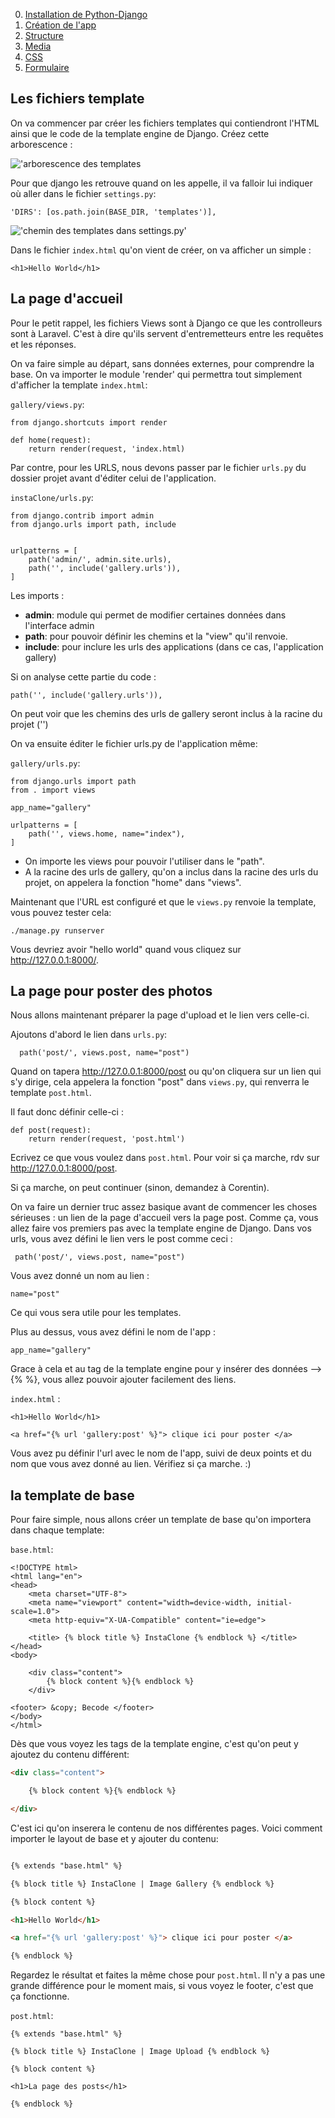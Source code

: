 0. [Installation de Python-Django](instaclone/README.md)
1. [Création de l'app](instaclone/creationappli.md)
2. [Structure](instaclone/structure.md)
3. [Media](instaclone/media.md)
4. [CSS](instaclone/css.md)
5. [Formulaire](instaclone/formulaire.md)

## Les fichiers template

On va commencer par créer les fichiers templates qui contiendront l'HTML ainsi que le code de la template engine de Django. Créez cette arborescence : 

!['arborescence des templates](img/templatefolder.png)

Pour que django les retrouve quand on les appelle, il va falloir lui indiquer où aller dans le fichier `settings.py`: 

    'DIRS': [os.path.join(BASE_DIR, 'templates')], 

!['chemin des templates dans settings.py'](img/templateSettings.png)

Dans le fichier `index.html` qu'on vient de créer, on va afficher un simple :

    <h1>Hello World</h1>

## La page d'accueil

Pour le petit rappel, les fichiers Views sont à Django ce que les controlleurs sont à Laravel. C'est à dire qu'ils servent d'entremetteurs entre les requêtes et les réponses. 

On va faire simple au départ, sans données externes, pour comprendre la base. On va importer le module 'render' qui permettra tout simplement d'afficher la template `index.html`:

`gallery/views.py`:

    from django.shortcuts import render

    def home(request):
        return render(request, 'index.html)

Par contre, pour les URLS, nous devons passer par le fichier `urls.py` du dossier projet avant d'éditer celui de l'application.

`instaClone/urls.py`:

    from django.contrib import admin
    from django.urls import path, include


    urlpatterns = [
        path('admin/', admin.site.urls),
        path('', include('gallery.urls')),
    ]

Les imports :

- **admin**: module qui permet de modifier certaines données dans l'interface admin
- **path**: pour pouvoir définir les chemins et la "view" qu'il renvoie.
- **include**: pour inclure les urls des applications (dans ce cas, l'application gallery)

Si on analyse cette partie du code :

    path('', include('gallery.urls')),

On peut voir que les chemins des urls de gallery seront inclus à la racine du projet ('')

On va ensuite éditer le fichier urls.py de l'application même:

`gallery/urls.py`:

    from django.urls import path
    from . import views

    app_name="gallery"

    urlpatterns = [
        path('', views.home, name="index"),
    ]

- On importe les views pour pouvoir l'utiliser dans le "path".
- A la racine des urls de gallery, qu'on a inclus dans la racine des urls du projet, on appelera la fonction "home" dans "views".


Maintenant que l'URL est configuré et que le `views.py` renvoie la template, vous pouvez tester cela:

    ./manage.py runserver

Vous devriez avoir "hello world" quand vous cliquez sur http://127.0.0.1:8000/.

## La page pour poster des photos

Nous allons maintenant préparer la page d'upload et le lien vers celle-ci.

Ajoutons d'abord le lien dans `urls.py`:

      path('post/', views.post, name="post")


Quand on tapera http://127.0.0.1:8000/post ou qu'on cliquera sur un lien qui s'y dirige, cela appelera la fonction "post" dans `views.py`, qui renverra le template `post.html`.

Il faut donc définir celle-ci :

    def post(request):
        return render(request, 'post.html')

Ecrivez ce que vous voulez dans `post.html`. Pour voir si ça marche, rdv sur http://127.0.0.1:8000/post.

Si ça marche, on peut continuer (sinon, demandez à Corentin). 

On va faire un dernier truc assez basique avant de commencer les choses sérieuses : un lien de la page d'accueil vers la page post. Comme ça, vous allez faire vos premiers pas avec la template engine de Django. Dans vos urls, vous avez défini le lien vers le post comme ceci :

     path('post/', views.post, name="post")


Vous avez donné un nom au lien :

    name="post"

Ce qui vous sera utile pour les templates.

Plus au dessus, vous avez défini le nom de l'app :

    app_name="gallery"

Grace à cela et au tag de la template engine pour y insérer des données --> {% %}, vous allez pouvoir ajouter facilement des liens. 

`index.html` : 

    <h1>Hello World</h1>

    <a href="{% url 'gallery:post' %}"> clique ici pour poster </a>

Vous avez pu définir l'url avec le nom de l'app, suivi de deux points et du nom que vous avez donné au lien. Vérifiez si ça marche. :)

## la template de base

Pour faire simple, nous allons créer un template de base qu'on importera dans chaque template:

`base.html`:

```
<!DOCTYPE html>
<html lang="en">
<head>
    <meta charset="UTF-8">
    <meta name="viewport" content="width=device-width, initial-scale=1.0">
    <meta http-equiv="X-UA-Compatible" content="ie=edge">

    <title> {% block title %} InstaClone {% endblock %} </title>
</head>
<body>

    <div class="content">
        {% block content %}{% endblock %}  
    </div>

<footer> &copy; Becode </footer> 
</body>
</html>
```

Dès que vous voyez les tags de la template engine, c'est qu'on peut y ajoutez du contenu différent:

``` html
<div class="content">

    {% block content %}{% endblock %}  

</div>
```
C'est ici qu'on inserera le contenu de nos différentes pages. Voici comment importer le layout de base et y ajouter du contenu:

```html

{% extends "base.html" %}

{% block title %} InstaClone | Image Gallery {% endblock %}

{% block content %}

<h1>Hello World</h1>

<a href="{% url 'gallery:post' %}"> clique ici pour poster </a>

{% endblock %}

```

Regardez le résultat et faites la même chose pour `post.html`. Il n'y a pas une grande différence pour le moment mais, si vous voyez le footer, c'est que ça fonctionne.

`post.html`: 

```
{% extends "base.html" %}

{% block title %} InstaClone | Image Upload {% endblock %}

{% block content %}

<h1>La page des posts</h1>

{% endblock %}
``` 
